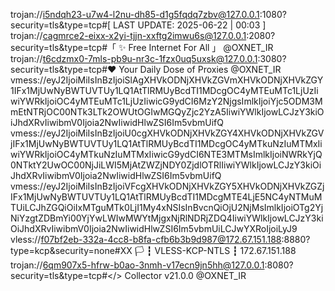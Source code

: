trojan://i5ndqh23-u7w4-l2nu-dh85-d1g5fqdq7zbv@127.0.0.1:1080?security=tls&type=tcp#[ LAST UPDATE: 2025-06-22 | 00:03 ]
trojan://cagmrce2-eixx-x2yi-tjjn-xxftg2imwu6s@127.0.0.1:2080?security=tls&type=tcp#「 ✨ Free Internet For All 」 @OXNET_IR
trojan://t6cdzmx0-7mls-pb9u-nr3c-1fzx0uq5uxsk@127.0.0.1:3080?security=tls&type=tcp#❤️ Your Daily Dose of Proxies @OXNET_IR
vmess://eyJ2IjoiMiIsInBzIjoiSlAgXHVkODNjXHVkZGVmXHVkODNjXHVkZGY1IFx1MjUwNyBWTUVTUy1LQ1AtTlRMUyBcdTI1MDcgOC4yMTEuMTc1LjUzIiwiYWRkIjoiOC4yMTEuMTc1LjUzIiwicG9ydCI6MzY2NjgsImlkIjoiYjc5ODM3MmEtNTRjOC00NTk3LTk2OWUtOGIwMGQyZjc2YzA5IiwiYWlkIjowLCJzY3kiOiJhdXRvIiwibmV0Ijoia2NwIiwidHlwZSI6Im5vbmUifQ
vmess://eyJ2IjoiMiIsInBzIjoiU0cgXHVkODNjXHVkZGY4XHVkODNjXHVkZGVjIFx1MjUwNyBWTUVTUy1LQ1AtTlRMUyBcdTI1MDcgOC4yMTkuNzIuMTMxIiwiYWRkIjoiOC4yMTkuNzIuMTMxIiwicG9ydCI6NTE3MTMsImlkIjoiNWRkYjQ0NTktY2UwOC00NjJiLWI5MjAtZWZjNDY0ZjdlOTRlIiwiYWlkIjowLCJzY3kiOiJhdXRvIiwibmV0Ijoia2NwIiwidHlwZSI6Im5vbmUifQ
vmess://eyJ2IjoiMiIsInBzIjoiVFcgXHVkODNjXHVkZGY5XHVkODNjXHVkZGZjIFx1MjUwNyBWTUVTUy1LQ1AtTlRMUyBcdTI1MDcgMTE4LjE5NC4yNTMuMTUiLCJhZGQiOiIxMTguMTk0LjI1My4xNSIsInBvcnQiOjU2NjMsImlkIjoiOTg2YjNiYzgtZDBmYi00YjYwLWIwMWYtMjgxNjRlNDRjZDQ4IiwiYWlkIjowLCJzY3kiOiJhdXRvIiwibmV0Ijoia2NwIiwidHlwZSI6Im5vbmUiLCJwYXRoIjoiLyJ9
vless://f07bf2eb-332a-4cc8-b8fa-cfb6b3b9d987@172.67.151.188:8880?type=kcp&security=none#XX 🏳️ ┇ VLESS-KCP-NTLS ┇ 172.67.151.188
trojan://6qm907x5-hfrw-b0ao-3nmh-v17ecn9jn5hh@127.0.0.1:8080?security=tls&type=tcp#</> Collector v21.0.0 @OXNET_IR